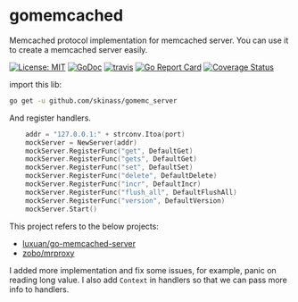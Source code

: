 # gomemcached
Memcached protocol implementation for memcached server.
You can use it to create a memcached server easily.

[![License: MIT](https://img.shields.io/badge/License-MIT-brightgreen.svg)](https://opensource.org/licenses/MIT) [![GoDoc](https://godoc.org/github.com/skinass/gomemc_server?status.png)](http://godoc.org/github.com/skinass/gomemc_server)  [![travis](https://travis-ci.org/smallnest/gomemcached.svg?branch=master)](https://travis-ci.org/smallnest/gomemcached) [![Go Report Card](https://goreportcard.com/badge/github.com/skinass/gomemc_server)](https://goreportcard.com/report/github.com/skinass/gomemc_server) [![Coverage Status](https://coveralls.io/repos/smallnest/gomemcached/badge.svg?branch=master&service=github)](https://coveralls.io/github/smallnest/gomemcached?branch=master) 


import this lib:

```sh
go get -u github.com/skinass/gomemc_server
```


And register handlers.

```go
    addr = "127.0.0.1:" + strconv.Itoa(port)
	mockServer = NewServer(addr)
	mockServer.RegisterFunc("get", DefaultGet)
	mockServer.RegisterFunc("gets", DefaultGet)
	mockServer.RegisterFunc("set", DefaultSet)
	mockServer.RegisterFunc("delete", DefaultDelete)
	mockServer.RegisterFunc("incr", DefaultIncr)
	mockServer.RegisterFunc("flush_all", DefaultFlushAll)
	mockServer.RegisterFunc("version", DefaultVersion)
	mockServer.Start()
```


This project refers to the below projects:

- [luxuan/go-memcached-server](https://github.com/luxuan/go-memcached-server)
- [zobo/mrproxy](https://github.com/zobo/mrproxy)

I added more implementation and fix some issues, for example, panic on reading long value. I also add `Context` in handlers so that we can pass more info to handlers.